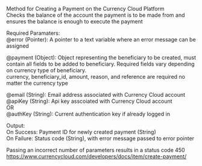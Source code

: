 ﻿Method for Creating a Payment on the Currency Cloud Platform  Checks the balance of the account the payment is to be made from and ensures the balance is enough to execute the payment    Required Paramaters:  @error (Pointer): A pointer to a text variable where an error message can be assigned    @payment (Object): Object representing the beneficiary to be created, must contain all fields to be added to beneficiary. Required fields vary depending on currency type of beneficiary.  currency, beneficiary_id, amount, reason, and reference are required no matter the currency type    @email (String): Email address associated with Currency Cloud account  @apiKey (String): Api key asscoiated with Currency Cloud account  OR  @authKey (String): Current authentication key if already logged in     Output:  On Success: Payment ID for newly created payment (String)  On Failure: Status code (String), with error message passed to error pointer    Passing an incorrect number of parameters results in a status code 450  https://www.currencycloud.com/developers/docs/item/create-payment/